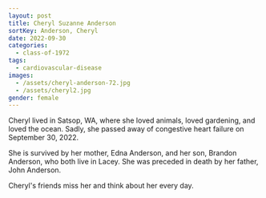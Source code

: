 ```yaml
---
layout: post
title: Cheryl Suzanne Anderson
sortKey: Anderson, Cheryl
date: 2022-09-30
categories:
  - class-of-1972
tags:
  - cardiovascular-disease
images:
  - /assets/cheryl-anderson-72.jpg
  - /assets/cheryl2.jpg
gender: female
---
```

C﻿heryl lived in Satsop, WA, where she loved animals, loved gardening, and loved the ocean. Sadly, she passed away of congestive heart failure on September 30, 2022.

S﻿he is survived by her mother, Edna Anderson, and her son, Brandon Anderson, who both live in Lacey. She was preceded in death by her father, John Anderson. 

C﻿heryl's friends miss her and think about her every day.